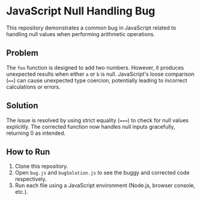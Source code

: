 # JavaScript Null Handling Bug

This repository demonstrates a common bug in JavaScript related to handling null values when performing arithmetic operations.

## Problem
The `foo` function is designed to add two numbers. However, it produces unexpected results when either `a` or `b` is null.  JavaScript's loose comparison (`==`) can cause unexpected type coercion, potentially leading to incorrect calculations or errors.

## Solution
The issue is resolved by using strict equality (`===`) to check for null values explicitly. The corrected function now handles null inputs gracefully, returning 0 as intended.

## How to Run
1. Clone this repository.
2. Open `bug.js` and `bugSolution.js` to see the buggy and corrected code respectively. 
3. Run each file using a JavaScript environment (Node.js, browser console, etc.).